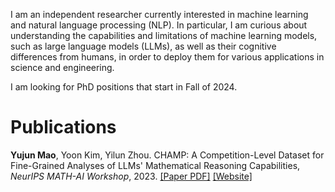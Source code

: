 I am an independent researcher currently interested in machine learning and natural language processing (NLP). In particular, I am curious about understanding the capabilities and limitations of machine learning models, such as large language models (LLMs), as well as their cognitive differences from humans, in order to deploy them for various applications in science and engineering. 

I am looking for PhD positions that start in Fall of 2024.

# Publications

**Yujun Mao**, Yoon Kim, Yilun Zhou. CHAMP: A Competition-Level Dataset for Fine-Grained Analyses of LLMs' Mathematical Reasoning Capabilities, *NeurIPS MATH-AI Workshop*, 2023. [\[Paper PDF\]](https://mathai2023.github.io/papers/14.pdf) [\[Website\]](https://yujunmao1.github.io/CHAMP)
